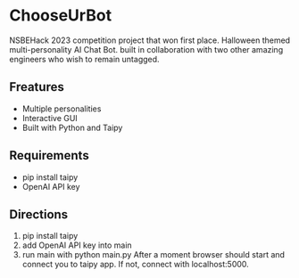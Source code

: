 # ChooseUrBot
NSBEHack 2023 competition project that won first place.
Halloween themed multi-personality AI Chat Bot.
built in collaboration with two other amazing engineers who wish to remain untagged.
## Freatures
- Multiple personalities
- Interactive GUI
- Built with Python and Taipy
## Requirements
- pip install taipy
-  OpenAI API key
## Directions
1. pip install taipy
2. add OpenAI API key into main
3. run main with python main.py
After a moment browser should start and connect you to taipy app. If not, connect with localhost:5000.
